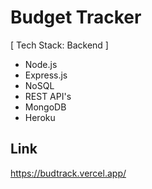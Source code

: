 # Budget Tracker
[ Tech Stack: Backend ]
- Node.js
- Express.js
- NoSQL
- REST API's
- MongoDB
- Heroku

## Link
https://budtrack.vercel.app/
